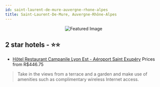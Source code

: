 ```yaml
---
id: saint-laurent-de-mure-auvergne-rhone-alpes
title: Saint-Laurent-De-Mure, Auvergne-Rhône-Alpes
---
```


<center><img src="https://i.travelapi.com/hotels/2000000/1640000/1633300/1633230/7e4bda43_z.jpg" alt="Featured Image" /></center>


##  2 star hotels - ⭐️⭐️

-    [Hôtel Restaurant Campanile Lyon Est - Aéroport Saint Exupéry](https://us.hurb.com/hotels/saint-laurent-de-mure/hotel-restaurant-campanile-lyon-est-aeroport-saint-exupery-JNP-JP162460?cmp=18055) Prices from R$446.75
   > Take in the views from a terrace and a garden and make use of amenities such as complimentary wireless Internet access.
